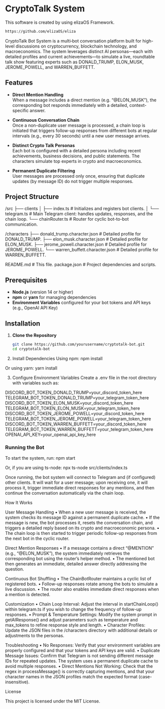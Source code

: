 # CryptoTalk System

This software is created by using elizaOS Framework.

```bash
https://github.com/elizaOS/eliza
```

CryptoTalk Bot System is a multi‑bot conversation platform built for high-level discussions on cryptocurrency, blockchain technology, and macroeconomics. The system leverages distinct AI personas—each with detailed profiles and current achievements—to simulate a live, roundtable talk show featuring experts such as DONALD_TRUMP, ELON_MUSK, JEROME_POWELL, and WARREN_BUFFETT.

## Features

- **Direct Mention Handling**  
  When a message includes a direct mention (e.g. “@ELON_MUSK”), the corresponding bot responds immediately with a detailed, context-specific answer.

- **Continuous Conversation Chain**  
  Once a non-duplicate user message is processed, a chain loop is initiated that triggers follow-up responses from different bots at regular intervals (e.g., every 30 seconds) until a new user message arrives.

- **Distinct Crypto Talk Personas**  
  Each bot is configured with a detailed persona including recent achievements, business decisions, and public statements. The characters simulate top experts in crypto and macroeconomics.

- **Permanent Duplicate Filtering**  
  User messages are processed only once, ensuring that duplicate updates (by message ID) do not trigger multiple responses.

## Project Structure

/src
├── clients
│ ├── index.ts # Initializes and registers bot clients.
│ └── telegram.ts # Main Telegram client: handles updates, responses, and the chain loop.
└── chainRouter.ts # Router for cyclic bot-to-bot communication.

/characters
├── donald_trump.character.json # Detailed profile for DONALD_TRUMP.
├── elon_musk.character.json # Detailed profile for ELON_MUSK.
├── jerome_powell.character.json # Detailed profile for JEROME_POWELL.
└── warren_buffett.character.json # Detailed profile for WARREN_BUFFETT.

README.md # This file.
package.json # Project dependencies and scripts.

## Prerequisites

- **Node.js** (version 14 or higher)
- **npm** or **yarn** for managing dependencies
- **Environment Variables** configured for your bot tokens and API keys (e.g., OpenAI API Key)

## Installation

1. **Clone the Repository**

   ```bash
   git clone https://github.com/yourusername/cryptotalk-bot.git
   cd cryptotalk-bot
   ```

2. Install Dependencies
   Using npm:
   npm install

Or using yarn:
yarn install

3. Configure Environment Variables
   Create a .env file in the root directory with variables such as:

DISCORD_BOT_TOKEN_DONALD_TRUMP=your_discord_token_here
TELEGRAM_BOT_TOKEN_DONALD_TRUMP=your_telegram_token_here
DISCORD_BOT_TOKEN_ELON_MUSK=your_discord_token_here
TELEGRAM_BOT_TOKEN_ELON_MUSK=your_telegram_token_here
DISCORD_BOT_TOKEN_JEROME_POWELL=your_discord_token_here
TELEGRAM_BOT_TOKEN_JEROME_POWELL=your_telegram_token_here
DISCORD_BOT_TOKEN_WARREN_BUFFETT=your_discord_token_here
TELEGRAM_BOT_TOKEN_WARREN_BUFFETT=your_telegram_token_here
OPENAI_API_KEY=your_openai_api_key_here

### Running the Bot

To start the system, run:
npm start

Or, if you are using ts-node:
npx ts-node src/clients/index.ts

Once running, the bot system will connect to Telegram and (if configured) other clients. It will wait for a user message; upon receiving one, it will process it, trigger immediate direct responses for any mentions, and then continue the conversation automatically via the chain loop.

How It Works

User Message Handling
• When a new user message is received, the system checks its message ID against a permanent duplicate cache.
• If the message is new, the bot processes it, resets the conversation chain, and triggers a detailed reply based on its crypto and macroeconomic persona.
• The chain loop is then started to trigger periodic follow-up responses from the next bot in the cyclic router.

Direct Mention Responses
• If a message contains a direct “@MENTION” (e.g., “@ELON_MUSK”), the system immediately retrieves the corresponding bot using the router’s helper method.
• The mentioned bot then generates an immediate, detailed answer directly addressing the question.

Continuous Bot Shuffling
• The ChainBotRouter maintains a cyclic list of registered bots.
• Follow-up responses rotate among the bots to simulate a live discussion.
• The router also enables immediate direct responses when a mention is detected.

Customization
• Chain Loop Interval:
Adjust the interval in startChainLoop() within telegram.ts if you wish to change the frequency of follow-up responses.
• Prompt & Temperature Settings:
Modify the system prompt in getAIResponse() and adjust parameters such as temperature and max_tokens to refine response style and length.
• Character Profiles:
Update the JSON files in the /characters directory with additional details or adjustments to the personas.

Troubleshooting
• No Responses:
Verify that your environment variables are properly configured and that your tokens and API keys are valid.
• Duplicate Message Issues:
Confirm that Telegram is not sending different message IDs for repeated updates. The system uses a permanent duplicate cache to avoid multiple responses.
• Direct Mentions Not Working:
Check that the regex in processMessage() is correctly capturing mentions, and that your character names in the JSON profiles match the expected format (case-insensitive).

License

This project is licensed under the MIT License.
